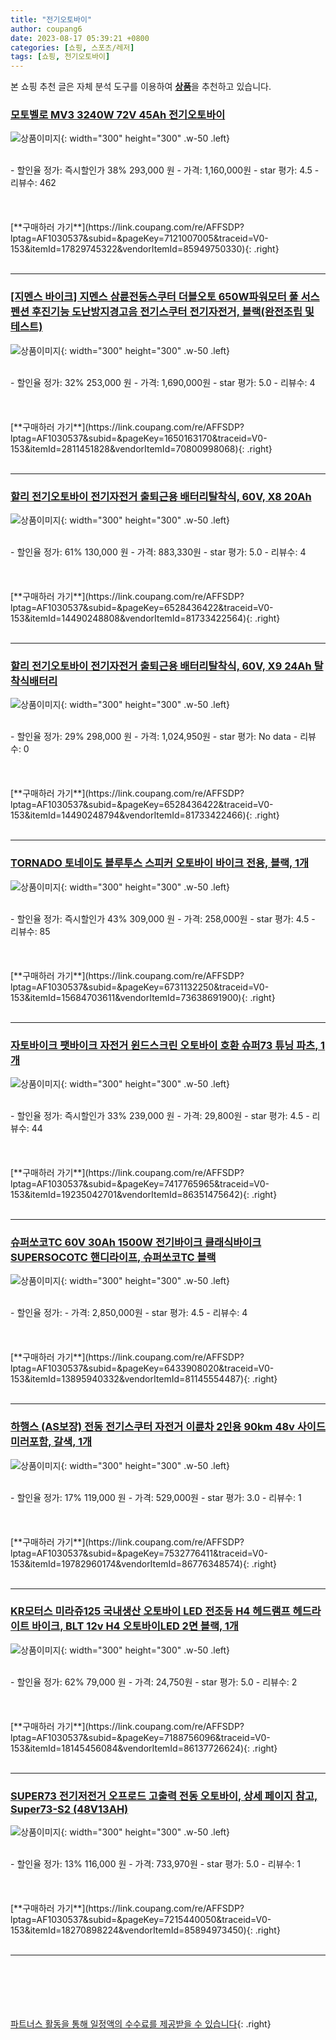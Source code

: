 ```yaml
---
title: "전기오토바이"
author: coupang6
date: 2023-08-17 05:39:21 +0800
categories: [쇼핑, 스포츠/레저]
tags: [쇼핑, 전기오토바이]
---
```


본 쇼핑 추천 글은 자체 분석 도구를 이용하여 [**상품**](https://link.coupang.com/a/bao1ui)을 추천하고 있습니다.

### [모토벨로 MV3 3240W 72V 45Ah 전기오토바이](https://link.coupang.com/re/AFFSDP?lptag=AF1030537&subid=&pageKey=7121007005&traceid=V0-153&itemId=17829745322&vendorItemId=85949750330)

![상품이미지](https://thumbnail7.coupangcdn.com/thumbnails/remote/230x230ex/image/vendor_inventory/6eb9/71a6ec4532542454da2150bf87d9742e8aaf2e7c7a9b788f2869d436dd02.jpg){: width="300" height="300" .w-50 .left}


<br>
- 할인율 정가: 즉시할인가 38%  293,000   원
- 가격: 1,160,000원
- star 평가: 4.5
- 리뷰수: 462
<br>
<br>
<br>
<br>
[**구매하러 가기**](https://link.coupang.com/re/AFFSDP?lptag=AF1030537&subid=&pageKey=7121007005&traceid=V0-153&itemId=17829745322&vendorItemId=85949750330){: .right}
<br>
<br>

---

### [[지멘스 바이크] 지멘스 삼륜전동스쿠터 더블오토 650W파워모터 풀 서스펜션 후진기능 도난방지경고음 전기스쿠터 전기자전거, 블랙(완전조립 및 테스트)](https://link.coupang.com/re/AFFSDP?lptag=AF1030537&subid=&pageKey=1650163170&traceid=V0-153&itemId=2811451828&vendorItemId=70800998068)

![상품이미지](https://thumbnail10.coupangcdn.com/thumbnails/remote/230x230ex/image/vendor_inventory/ee49/d2e9f4ff4156f95fef3025d64dd7fb967d1d663289795e88b0c72a3fb928.jpg){: width="300" height="300" .w-50 .left}


<br>
- 할인율 정가: 32%  253,000   원
- 가격: 1,690,000원
- star 평가: 5.0
- 리뷰수: 4
<br>
<br>
<br>
<br>
[**구매하러 가기**](https://link.coupang.com/re/AFFSDP?lptag=AF1030537&subid=&pageKey=1650163170&traceid=V0-153&itemId=2811451828&vendorItemId=70800998068){: .right}
<br>
<br>

---

### [할리 전기오토바이 전기자전거 출퇴근용 배터리탈착식, 60V, X8 20Ah](https://link.coupang.com/re/AFFSDP?lptag=AF1030537&subid=&pageKey=6528436422&traceid=V0-153&itemId=14490248808&vendorItemId=81733422564)

![상품이미지](https://thumbnail8.coupangcdn.com/thumbnails/remote/230x230ex/image/vendor_inventory/d16d/5c1edfdedd9516ff611e6964a121c605bf34480fbd98e4c9e517ca0f28c0.png){: width="300" height="300" .w-50 .left}


<br>
- 할인율 정가: 61%  130,000   원
- 가격: 883,330원
- star 평가: 5.0
- 리뷰수: 4
<br>
<br>
<br>
<br>
[**구매하러 가기**](https://link.coupang.com/re/AFFSDP?lptag=AF1030537&subid=&pageKey=6528436422&traceid=V0-153&itemId=14490248808&vendorItemId=81733422564){: .right}
<br>
<br>

---

### [할리 전기오토바이 전기자전거 출퇴근용 배터리탈착식, 60V, X9 24Ah 탈착식배터리](https://link.coupang.com/re/AFFSDP?lptag=AF1030537&subid=&pageKey=6528436422&traceid=V0-153&itemId=14490248794&vendorItemId=81733422466)

![상품이미지](https://thumbnail8.coupangcdn.com/thumbnails/remote/230x230ex/image/vendor_inventory/d16d/5c1edfdedd9516ff611e6964a121c605bf34480fbd98e4c9e517ca0f28c0.png){: width="300" height="300" .w-50 .left}


<br>
- 할인율 정가: 29%  298,000   원
- 가격: 1,024,950원
- star 평가: No data
- 리뷰수: 0
<br>
<br>
<br>
<br>
[**구매하러 가기**](https://link.coupang.com/re/AFFSDP?lptag=AF1030537&subid=&pageKey=6528436422&traceid=V0-153&itemId=14490248794&vendorItemId=81733422466){: .right}
<br>
<br>

---

### [TORNADO 토네이도 블루투스 스피커 오토바이 바이크 전용, 블랙, 1개](https://link.coupang.com/re/AFFSDP?lptag=AF1030537&subid=&pageKey=6731132250&traceid=V0-153&itemId=15684703611&vendorItemId=73638691900)

![상품이미지](https://thumbnail7.coupangcdn.com/thumbnails/remote/230x230ex/image/vendor_inventory/58a0/77cb34618c78cde04775eae9ff1403edf470a44aeb9da5cb88008acb2794.png){: width="300" height="300" .w-50 .left}


<br>
- 할인율 정가: 즉시할인가 43%  309,000   원
- 가격: 258,000원
- star 평가: 4.5
- 리뷰수: 85
<br>
<br>
<br>
<br>
[**구매하러 가기**](https://link.coupang.com/re/AFFSDP?lptag=AF1030537&subid=&pageKey=6731132250&traceid=V0-153&itemId=15684703611&vendorItemId=73638691900){: .right}
<br>
<br>

---

### [자토바이크 팻바이크 자전거 윈드스크린 오토바이 호환 슈퍼73 튜닝 파츠, 1개](https://link.coupang.com/re/AFFSDP?lptag=AF1030537&subid=&pageKey=7417765965&traceid=V0-153&itemId=19235042701&vendorItemId=86351475642)

![상품이미지](https://thumbnail7.coupangcdn.com/thumbnails/remote/230x230ex/image/vendor_inventory/b1a8/796b6953e79b95dbd114656bd3721f9df5aa350cdfea1250cd50054a5af4.jpg){: width="300" height="300" .w-50 .left}


<br>
- 할인율 정가: 즉시할인가 33%  239,000   원
- 가격: 29,800원
- star 평가: 4.5
- 리뷰수: 44
<br>
<br>
<br>
<br>
[**구매하러 가기**](https://link.coupang.com/re/AFFSDP?lptag=AF1030537&subid=&pageKey=7417765965&traceid=V0-153&itemId=19235042701&vendorItemId=86351475642){: .right}
<br>
<br>

---

### [슈퍼쏘코TC 60V 30Ah 1500W 전기바이크 클래식바이크 SUPERSOCOTC 핸디라이프, 슈퍼쏘코TC 블랙](https://link.coupang.com/re/AFFSDP?lptag=AF1030537&subid=&pageKey=6433908020&traceid=V0-153&itemId=13895940332&vendorItemId=81145554487)

![상품이미지](https://thumbnail7.coupangcdn.com/thumbnails/remote/230x230ex/image/vendor_inventory/817b/29d58fd2294dcd3fed4bb4d7aeed3f43ae1bcbbc3877043e9102d85c8e61.jpg){: width="300" height="300" .w-50 .left}


<br>
- 할인율 정가: 
- 가격: 2,850,000원
- star 평가: 4.5
- 리뷰수: 4
<br>
<br>
<br>
<br>
[**구매하러 가기**](https://link.coupang.com/re/AFFSDP?lptag=AF1030537&subid=&pageKey=6433908020&traceid=V0-153&itemId=13895940332&vendorItemId=81145554487){: .right}
<br>
<br>

---

### [하행스 (AS보장) 전동 전기스쿠터 자전거 이륜차 2인용 90km 48v 사이드미러포함, 갈색, 1개](https://link.coupang.com/re/AFFSDP?lptag=AF1030537&subid=&pageKey=7532776411&traceid=V0-153&itemId=19782960174&vendorItemId=86776348574)

![상품이미지](https://thumbnail8.coupangcdn.com/thumbnails/remote/230x230ex/image/vendor_inventory/6eb8/d7fc1cf5d7c60b03f7c6bdb9ad162bd76cb1a445f5f5b99d1a188f7f55c5.png){: width="300" height="300" .w-50 .left}


<br>
- 할인율 정가: 17%  119,000   원
- 가격: 529,000원
- star 평가: 3.0
- 리뷰수: 1
<br>
<br>
<br>
<br>
[**구매하러 가기**](https://link.coupang.com/re/AFFSDP?lptag=AF1030537&subid=&pageKey=7532776411&traceid=V0-153&itemId=19782960174&vendorItemId=86776348574){: .right}
<br>
<br>

---

### [KR모터스 미라쥬125 국내생산 오토바이 LED 전조등 H4 헤드램프 헤드라이트 바이크, BLT 12v H4 오토바이LED 2면 블랙, 1개](https://link.coupang.com/re/AFFSDP?lptag=AF1030537&subid=&pageKey=7188756096&traceid=V0-153&itemId=18145456084&vendorItemId=86137726624)

![상품이미지](https://thumbnail6.coupangcdn.com/thumbnails/remote/230x230ex/image/vendor_inventory/15aa/ca08c6a1e7a0c740825e818b11f7ff03850cc4701ee5f0e290a1d1c7231e.jpeg){: width="300" height="300" .w-50 .left}


<br>
- 할인율 정가: 62%  79,000   원
- 가격: 24,750원
- star 평가: 5.0
- 리뷰수: 2
<br>
<br>
<br>
<br>
[**구매하러 가기**](https://link.coupang.com/re/AFFSDP?lptag=AF1030537&subid=&pageKey=7188756096&traceid=V0-153&itemId=18145456084&vendorItemId=86137726624){: .right}
<br>
<br>

---

### [SUPER73 전기저전거 오프로드 고출력 전동 오토바이, 상세 페이지 참고, Super73-S2 (48V13AH)](https://link.coupang.com/re/AFFSDP?lptag=AF1030537&subid=&pageKey=7215440050&traceid=V0-153&itemId=18270898224&vendorItemId=85894973450)

![상품이미지](https://thumbnail10.coupangcdn.com/thumbnails/remote/230x230ex/image/vendor_inventory/1d8c/8e3565da96b426c26f6951a8944c0e4009ad1cec63071c2bda617c982d2c.png){: width="300" height="300" .w-50 .left}


<br>
- 할인율 정가: 13%  116,000   원
- 가격: 733,970원
- star 평가: 5.0
- 리뷰수: 1
<br>
<br>
<br>
<br>
[**구매하러 가기**](https://link.coupang.com/re/AFFSDP?lptag=AF1030537&subid=&pageKey=7215440050&traceid=V0-153&itemId=18270898224&vendorItemId=85894973450){: .right}
<br>
<br>

---
<br><br><br><br><br> [파트너스 활동을 통해 일정액의 수수료를 제공받을 수 있습니다](https://link.coupang.com/a/bao1ui){: .right}